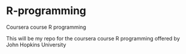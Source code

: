 # R-programming
Coursera course R programming

This will be my repo for the coursera course R programming offered by John Hopkins University
